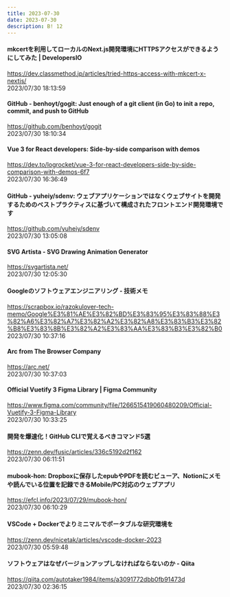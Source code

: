 ```yaml
---
title: 2023-07-30
date: 2023-07-30
description: B! 12
---
```


#### mkcertを利用してローカルのNext.js開発環境にHTTPSアクセスができるようにしてみた | DevelopersIO
https://dev.classmethod.jp/articles/tried-https-access-with-mkcert-x-nextjs/<br>
2023/07/30 18:13:59<br>


#### GitHub - benhoyt/gogit: Just enough of a git client (in Go) to init a repo, commit, and push to GitHub
https://github.com/benhoyt/gogit<br>
2023/07/30 18:10:34<br>


#### Vue 3 for React developers: Side-by-side comparison with demos
https://dev.to/logrocket/vue-3-for-react-developers-side-by-side-comparison-with-demos-6f7<br>
2023/07/30 16:36:49<br>


#### GitHub - yuheiy/sdenv: ウェブアプリケーションではなくウェブサイトを開発するためのベストプラクティスに基づいて構成されたフロントエンド開発環境です
https://github.com/yuheiy/sdenv<br>
2023/07/30 13:05:08<br>


#### SVG Artista - SVG Drawing Animation Generator
https://svgartista.net/<br>
2023/07/30 12:05:30<br>


#### Googleのソフトウェアエンジニアリング - 技術メモ
https://scrapbox.io/razokulover-tech-memo/Google%E3%81%AE%E3%82%BD%E3%83%95%E3%83%88%E3%82%A6%E3%82%A7%E3%82%A2%E3%82%A8%E3%83%B3%E3%82%B8%E3%83%8B%E3%82%A2%E3%83%AA%E3%83%B3%E3%82%B0<br>
2023/07/30 10:37:16<br>


#### Arc from The Browser Company
https://arc.net/<br>
2023/07/30 10:37:03<br>


#### Official Vuetify 3 Figma Library | Figma Community
https://www.figma.com/community/file/1266515419060480209/Official-Vuetify-3-Figma-Library<br>
2023/07/30 10:33:25<br>


#### 開発を爆速化！GitHub CLIで覚えるべきコマンド5選
https://zenn.dev/fusic/articles/336c5192d2f162<br>
2023/07/30 06:11:51<br>


#### mubook-hon: Dropboxに保存したepubやPDFを読むビューア、Notionにメモや読んでいる位置を記録できるMobile/PC対応のウェブアプリ
https://efcl.info/2023/07/29/mubook-hon/<br>
2023/07/30 06:10:29<br>


#### VSCode + Dockerでよりミニマルでポータブルな研究環境を
https://zenn.dev/nicetak/articles/vscode-docker-2023<br>
2023/07/30 05:59:48<br>


#### ソフトウェアはなぜバージョンアップしなければならないのか - Qiita
https://qiita.com/autotaker1984/items/a3091772dbb0fb91473d<br>
2023/07/30 02:36:15<br>


